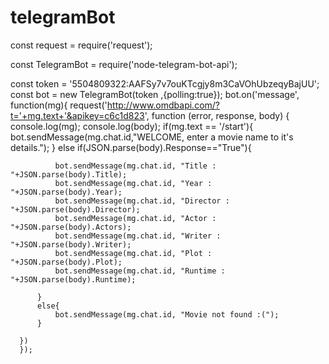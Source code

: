 # telegramBot
const request = require('request');




const TelegramBot = require('node-telegram-bot-api');

const token = '5504809322:AAFSy7v7ouKTcgjy8m3CaVOhUbzeqyBajUU';
const bot = new TelegramBot(token ,{polling:true});
        bot.on('message', function(mg){
          request('http://www.omdbapi.com/?t='+mg.text+'&apikey=c6c1d823', function (error, response, body) {
              console.log(mg);
              console.log(body);
              if(mg.text == '/start'){
                  bot.sendMessage(mg.chat.id,"WELCOME, enter a movie name to it's details.");
              }
              else if(JSON.parse(body).Response=="True"){
              
              bot.sendMessage(mg.chat.id, "Title : "+JSON.parse(body).Title);
              bot.sendMessage(mg.chat.id, "Year : "+JSON.parse(body).Year);
              bot.sendMessage(mg.chat.id, "Director : "+JSON.parse(body).Director);
              bot.sendMessage(mg.chat.id, "Actor : "+JSON.parse(body).Actors);
              bot.sendMessage(mg.chat.id, "Writer : "+JSON.parse(body).Writer);
              bot.sendMessage(mg.chat.id, "Plot : "+JSON.parse(body).Plot);
              bot.sendMessage(mg.chat.id, "Runtime : "+JSON.parse(body).Runtime);
              
          }
          else{
              bot.sendMessage(mg.chat.id, "Movie not found :(");
          }
      
      })
      });
